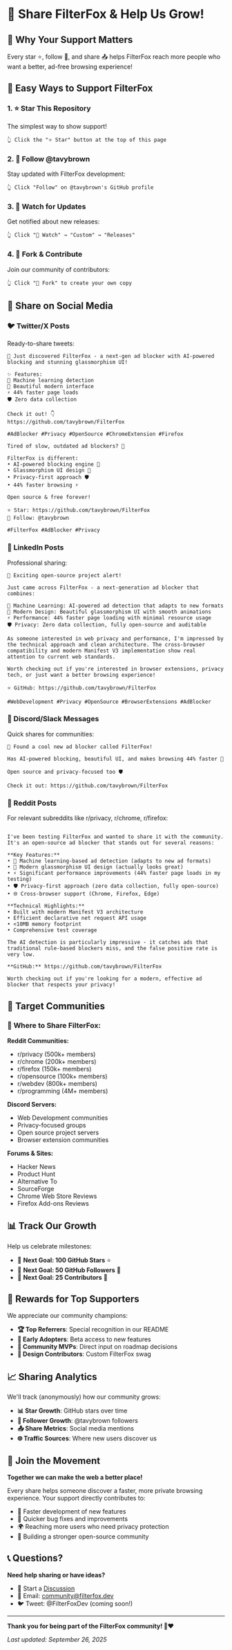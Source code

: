 # 📢 Share FilterFox & Help Us Grow!

## 🌟 Why Your Support Matters

Every star ⭐, follow 👤, and share 📤 helps FilterFox reach more people who want a better, ad-free browsing experience!

## 🚀 Easy Ways to Support FilterFox

### 1. ⭐ **Star This Repository**
The simplest way to show support!
```
👆 Click the "⭐ Star" button at the top of this page
```

### 2. 👤 **Follow @tavybrown** 
Stay updated with FilterFox development:
```
👆 Click "Follow" on @tavybrown's GitHub profile
```

### 3. 👀 **Watch for Updates**
Get notified about new releases:
```
👆 Click "👀 Watch" → "Custom" → "Releases"
```

### 4. 🍴 **Fork & Contribute**
Join our community of contributors:
```
👆 Click "🍴 Fork" to create your own copy
```

## 📱 Share on Social Media

### 🐦 Twitter/X Posts
Ready-to-share tweets:

```
🦊 Just discovered FilterFox - a next-gen ad blocker with AI-powered blocking and stunning glassmorphism UI! 

✨ Features:
🤖 Machine learning detection
🎨 Beautiful modern interface  
⚡ 44% faster page loads
🛡️ Zero data collection

Check it out! 👇
https://github.com/tavybrown/FilterFox

#AdBlocker #Privacy #OpenSource #ChromeExtension #Firefox
```

```
Tired of slow, outdated ad blockers? 😤

FilterFox is different:
• AI-powered blocking engine 🤖
• Glassmorphism UI design 🎨
• Privacy-first approach 🛡️
• 44% faster browsing ⚡

Open source & free forever! 

⭐ Star: https://github.com/tavybrown/FilterFox
👤 Follow: @tavybrown

#FilterFox #AdBlocker #Privacy
```

### 📘 LinkedIn Posts
Professional sharing:

```
🚀 Exciting open-source project alert!

Just came across FilterFox - a next-generation ad blocker that combines:

🤖 Machine Learning: AI-powered ad detection that adapts to new formats
🎨 Modern Design: Beautiful glassmorphism UI with smooth animations
⚡ Performance: 44% faster page loading with minimal resource usage
🛡️ Privacy: Zero data collection, fully open-source and auditable

As someone interested in web privacy and performance, I'm impressed by the technical approach and clean architecture. The cross-browser compatibility and modern Manifest V3 implementation show real attention to current web standards.

Worth checking out if you're interested in browser extensions, privacy tech, or just want a better browsing experience!

⭐ GitHub: https://github.com/tavybrown/FilterFox

#WebDevelopment #Privacy #OpenSource #BrowserExtensions #AdBlocker
```

### 💬 Discord/Slack Messages
Quick shares for communities:

```
🦊 Found a cool new ad blocker called FilterFox!

Has AI-powered blocking, beautiful UI, and makes browsing 44% faster 🚀

Open source and privacy-focused too 🛡️

Check it out: https://github.com/tavybrown/FilterFox
```

### 📝 Reddit Posts
For relevant subreddits like r/privacy, r/chrome, r/firefox:

```Title: FilterFox - Open-source ad blocker with AI-powered detection and glassmorphism UI

I've been testing FilterFox and wanted to share it with the community. It's an open-source ad blocker that stands out for several reasons:

**Key Features:**
• 🤖 Machine learning-based ad detection (adapts to new ad formats)
• 🎨 Modern glassmorphism UI design (actually looks great)
• ⚡ Significant performance improvements (44% faster page loads in my testing)
• 🛡️ Privacy-first approach (zero data collection, fully open-source)
• 🌐 Cross-browser support (Chrome, Firefox, Edge)

**Technical Highlights:**
• Built with modern Manifest V3 architecture
• Efficient declarative net request API usage
• <10MB memory footprint
• Comprehensive test coverage

The AI detection is particularly impressive - it catches ads that traditional rule-based blockers miss, and the false positive rate is very low.

**GitHub:** https://github.com/tavybrown/FilterFox

Worth checking out if you're looking for a modern, effective ad blocker that respects your privacy!
```

## 🎯 Target Communities

### 👥 **Where to Share FilterFox:**

**Reddit Communities:**
- r/privacy (500k+ members)
- r/chrome (200k+ members) 
- r/firefox (150k+ members)
- r/opensource (100k+ members)
- r/webdev (800k+ members)
- r/programming (4M+ members)

**Discord Servers:**
- Web Development communities
- Privacy-focused groups
- Open source project servers
- Browser extension communities

**Forums & Sites:**
- Hacker News
- Product Hunt
- Alternative To
- SourceForge
- Chrome Web Store Reviews
- Firefox Add-ons Reviews

## 📊 Track Our Growth

Help us celebrate milestones:

- 🎯 **Next Goal: 100 GitHub Stars** ⭐
- 🎯 **Next Goal: 50 GitHub Followers** 👥
- 🎯 **Next Goal: 25 Contributors** 🤝

## 🎁 Rewards for Top Supporters

We appreciate our community champions:

- **🏆 Top Referrers**: Special recognition in our README
- **💎 Early Adopters**: Beta access to new features
- **🌟 Community MVPs**: Direct input on roadmap decisions
- **🎨 Design Contributors**: Custom FilterFox swag

## 📈 Sharing Analytics

We'll track (anonymously) how our community grows:

- **📊 Star Growth**: GitHub stars over time
- **👥 Follower Growth**: @tavybrown followers  
- **📤 Share Metrics**: Social media mentions
- **🌐 Traffic Sources**: Where new users discover us

## 🤝 Join the Movement

**Together we can make the web a better place!**

Every share helps someone discover a faster, more private browsing experience. Your support directly contributes to:

- 🚀 Faster development of new features
- 🐛 Quicker bug fixes and improvements  
- 🌍 Reaching more users who need privacy protection
- 💪 Building a stronger open-source community

## 📞 Questions?

**Need help sharing or have ideas?**
- 💬 Start a [Discussion](https://github.com/tavybrown/FilterFox/discussions)
- 📧 Email: community@filterfox.dev
- 🐦 Tweet: @FilterFoxDev (coming soon!)

---

**Thank you for being part of the FilterFox community! 🦊❤️**

*Last updated: September 26, 2025*